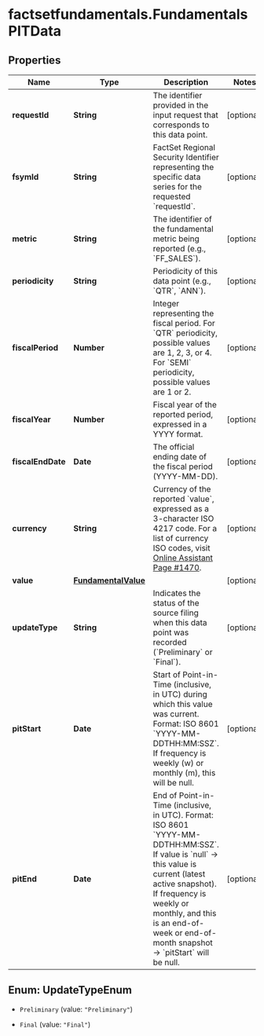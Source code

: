 # factsetfundamentals.FundamentalsPITData

## Properties

Name | Type | Description | Notes
------------ | ------------- | ------------- | -------------
**requestId** | **String** | The identifier provided in the input request that corresponds to this data point. | [optional] 
**fsymId** | **String** | FactSet Regional Security Identifier representing the specific data series for the requested &#x60;requestId&#x60;. | [optional] 
**metric** | **String** | The identifier of the fundamental metric being reported (e.g., &#x60;FF_SALES&#x60;). | [optional] 
**periodicity** | **String** | Periodicity of this data point (e.g., &#x60;QTR&#x60;, &#x60;ANN&#x60;). | [optional] 
**fiscalPeriod** | **Number** | Integer representing the fiscal period. For &#x60;QTR&#x60; periodicity, possible values are 1, 2, 3, or 4. For &#x60;SEMI&#x60; periodicity, possible values are 1 or 2. | [optional] 
**fiscalYear** | **Number** | Fiscal year of the reported period, expressed in a YYYY format. | [optional] 
**fiscalEndDate** | **Date** | The official ending date of the fiscal period (YYYY-MM-DD). | [optional] 
**currency** | **String** | Currency of the reported &#x60;value&#x60;, expressed as a 3-character ISO 4217 code. For a list of currency ISO codes, visit [Online Assistant Page #1470](https://oa.apps.factset.com/pages/1470). | [optional] 
**value** | [**FundamentalValue**](FundamentalValue.md) |  | [optional] 
**updateType** | **String** | Indicates the status of the source filing when this data point was recorded (&#x60;Preliminary&#x60; or &#x60;Final&#x60;). | [optional] 
**pitStart** | **Date** | Start of Point-in-Time (inclusive, in UTC) during which this value was current. Format: ISO 8601 &#x60;YYYY-MM-DDTHH:MM:SSZ&#x60;. If frequency is weekly (w) or monthly (m), this will be null.  | [optional] 
**pitEnd** | **Date** | End of Point-in-Time (inclusive, in UTC). Format: ISO 8601 &#x60;YYYY-MM-DDTHH:MM:SSZ&#x60;. If value is &#x60;null&#x60; -&gt; this value is current (latest active snapshot). If frequency is weekly or monthly, and this is an end-of-week or end-of-month snapshot -&gt; &#x60;pitStart&#x60; will be null.  | [optional] 



## Enum: UpdateTypeEnum


* `Preliminary` (value: `"Preliminary"`)

* `Final` (value: `"Final"`)




